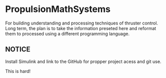 # PropulsionMathSystems
For building understanding and processing techniques of thruster control. Long term, the plan is to take the information preseted here and reformat them to 
processed using a different programming language. 

## NOTICE
Install Simulink and link to the GitHub for propper project acess and git use.

This is hard!